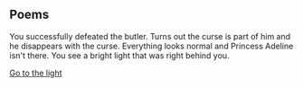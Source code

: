 ## Poems

You successfully defeated the butler. Turns out the curse is part of him and he disappears with the curse. Everything looks normal and Princess Adeline isn't there. You see a bright light that was right behind you.

[Go to the light](../wake-up.md)
